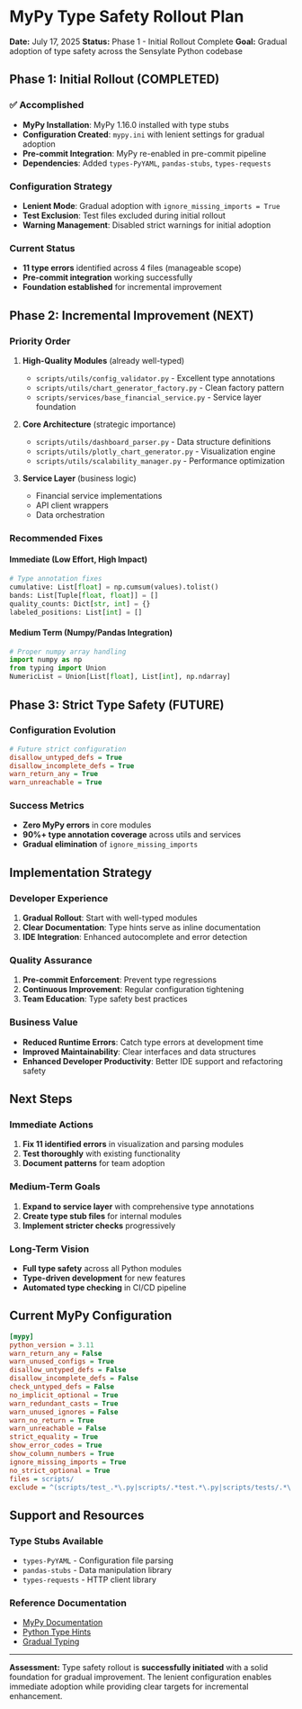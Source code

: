 # MyPy Type Safety Rollout Plan

**Date:** July 17, 2025
**Status:** Phase 1 - Initial Rollout Complete
**Goal:** Gradual adoption of type safety across the Sensylate Python codebase

## Phase 1: Initial Rollout (COMPLETED)

### ✅ Accomplished
- **MyPy Installation**: MyPy 1.16.0 installed with type stubs
- **Configuration Created**: `mypy.ini` with lenient settings for gradual adoption
- **Pre-commit Integration**: MyPy re-enabled in pre-commit pipeline
- **Dependencies**: Added `types-PyYAML`, `pandas-stubs`, `types-requests`

### Configuration Strategy
- **Lenient Mode**: Gradual adoption with `ignore_missing_imports = True`
- **Test Exclusion**: Test files excluded during initial rollout
- **Warning Management**: Disabled strict warnings for initial adoption

### Current Status
- **11 type errors** identified across 4 files (manageable scope)
- **Pre-commit integration** working successfully
- **Foundation established** for incremental improvement

## Phase 2: Incremental Improvement (NEXT)

### Priority Order
1. **High-Quality Modules** (already well-typed)
   - `scripts/utils/config_validator.py` - Excellent type annotations
   - `scripts/utils/chart_generator_factory.py` - Clean factory pattern
   - `scripts/services/base_financial_service.py` - Service layer foundation

2. **Core Architecture** (strategic importance)
   - `scripts/utils/dashboard_parser.py` - Data structure definitions
   - `scripts/utils/plotly_chart_generator.py` - Visualization engine
   - `scripts/utils/scalability_manager.py` - Performance optimization

3. **Service Layer** (business logic)
   - Financial service implementations
   - API client wrappers
   - Data orchestration

### Recommended Fixes

#### Immediate (Low Effort, High Impact)
```python
# Type annotation fixes
cumulative: List[float] = np.cumsum(values).tolist()
bands: List[Tuple[float, float]] = []
quality_counts: Dict[str, int] = {}
labeled_positions: List[int] = []
```

#### Medium Term (Numpy/Pandas Integration)
```python
# Proper numpy array handling
import numpy as np
from typing import Union
NumericList = Union[List[float], List[int], np.ndarray]
```

## Phase 3: Strict Type Safety (FUTURE)

### Configuration Evolution
```ini
# Future strict configuration
disallow_untyped_defs = True
disallow_incomplete_defs = True
warn_return_any = True
warn_unreachable = True
```

### Success Metrics
- **Zero MyPy errors** in core modules
- **90%+ type annotation coverage** across utils and services
- **Gradual elimination** of `ignore_missing_imports`

## Implementation Strategy

### Developer Experience
1. **Gradual Rollout**: Start with well-typed modules
2. **Clear Documentation**: Type hints serve as inline documentation
3. **IDE Integration**: Enhanced autocomplete and error detection

### Quality Assurance
1. **Pre-commit Enforcement**: Prevent type regressions
2. **Continuous Improvement**: Regular configuration tightening
3. **Team Education**: Type safety best practices

### Business Value
- **Reduced Runtime Errors**: Catch type errors at development time
- **Improved Maintainability**: Clear interfaces and data structures
- **Enhanced Developer Productivity**: Better IDE support and refactoring safety

## Next Steps

### Immediate Actions
1. **Fix 11 identified errors** in visualization and parsing modules
2. **Test thoroughly** with existing functionality
3. **Document patterns** for team adoption

### Medium-Term Goals
1. **Expand to service layer** with comprehensive type annotations
2. **Create type stub files** for internal modules
3. **Implement stricter checks** progressively

### Long-Term Vision
- **Full type safety** across all Python modules
- **Type-driven development** for new features
- **Automated type checking** in CI/CD pipeline

## Current MyPy Configuration

```ini
[mypy]
python_version = 3.11
warn_return_any = False
warn_unused_configs = True
disallow_untyped_defs = False
disallow_incomplete_defs = False
check_untyped_defs = False
no_implicit_optional = True
warn_redundant_casts = True
warn_unused_ignores = False
warn_no_return = True
warn_unreachable = False
strict_equality = True
show_error_codes = True
show_column_numbers = True
ignore_missing_imports = True
no_strict_optional = True
files = scripts/
exclude = ^(scripts/test_.*\.py|scripts/.*test.*\.py|scripts/tests/.*\.py|scripts/.*_test\.py)$
```

## Support and Resources

### Type Stubs Available
- `types-PyYAML` - Configuration file parsing
- `pandas-stubs` - Data manipulation library
- `types-requests` - HTTP client library

### Reference Documentation
- [MyPy Documentation](https://mypy.readthedocs.io/)
- [Python Type Hints](https://docs.python.org/3/library/typing.html)
- [Gradual Typing](https://mypy.readthedocs.io/en/stable/existing_code.html)

---

**Assessment:** Type safety rollout is **successfully initiated** with a solid foundation for gradual improvement. The lenient configuration enables immediate adoption while providing clear targets for incremental enhancement.
